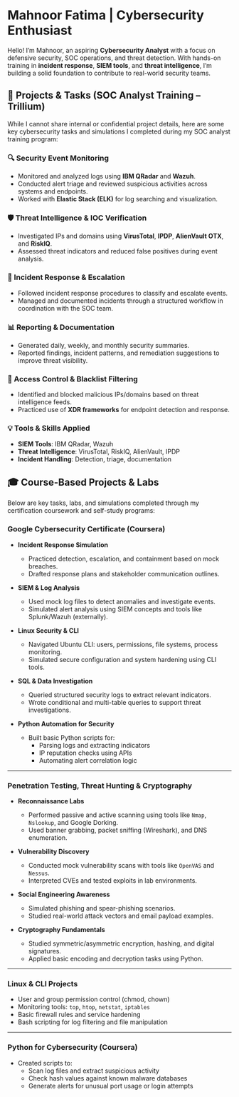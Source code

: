 # Mahnoor Fatima | Cybersecurity Enthusiast 

Hello! I’m Mahnoor, an aspiring **Cybersecurity Analyst** with a focus on defensive security, SOC operations, and threat detection. With hands-on training in **incident response**, **SIEM tools**, and **threat intelligence**, I’m building a solid foundation to contribute to real-world security teams.

## 📂 Projects & Tasks (SOC Analyst Training – Trillium)
While I cannot share internal or confidential project details, here are some key cybersecurity tasks and simulations I completed during my SOC analyst training program:

### 🔍  Security Event Monitoring
- Monitored and analyzed logs using **IBM QRadar** and **Wazuh**.
- Conducted alert triage and reviewed suspicious activities across systems and endpoints.
- Worked with **Elastic Stack (ELK)** for log searching and visualization.

### 🛡️ Threat Intelligence & IOC Verification
- Investigated IPs and domains using **VirusTotal**, **IPDP**, **AlienVault OTX**, and **RiskIQ**.
- Assessed threat indicators and reduced false positives during event analysis.

### 🚨 Incident Response & Escalation
- Followed incident response procedures to classify and escalate events.
- Managed and documented incidents through a structured workflow in coordination with the SOC team.

### 📊 Reporting & Documentation
- Generated daily, weekly, and monthly security summaries.
- Reported findings, incident patterns, and remediation suggestions to improve threat visibility.

### 🔐 Access Control & Blacklist Filtering
- Identified and blocked malicious IPs/domains based on threat intelligence feeds.
- Practiced use of **XDR frameworks** for endpoint detection and response.

### 💡 Tools & Skills Applied
-  **SIEM Tools**: IBM QRadar, Wazuh
-  **Threat Intelligence**: VirusTotal, RiskIQ, AlienVault, IPDP
- **Incident Handling**: Detection, triage, documentation

## 🎓 Course-Based Projects & Labs

Below are key tasks, labs, and simulations completed through my certification coursework and self-study programs:

###  Google Cybersecurity Certificate (Coursera)

- **Incident Response Simulation**
  - Practiced detection, escalation, and containment based on mock breaches.
  - Drafted response plans and stakeholder communication outlines.

- **SIEM & Log Analysis**
  - Used mock log files to detect anomalies and investigate events.
  - Simulated alert analysis using SIEM concepts and tools like Splunk/Wazuh (externally).

- **Linux Security & CLI**
  - Navigated Ubuntu CLI: users, permissions, file systems, process monitoring.
  - Simulated secure configuration and system hardening using CLI tools.

- **SQL & Data Investigation**
  - Queried structured security logs to extract relevant indicators.
  - Wrote conditional and multi-table queries to support threat investigations.

- **Python Automation for Security**
  - Built basic Python scripts for:
    - Parsing logs and extracting indicators
    - IP reputation checks using APIs
    - Automating alert correlation logic

---

###  Penetration Testing, Threat Hunting & Cryptography

- **Reconnaissance Labs**
  - Performed passive and active scanning using tools like `Nmap`, `Nslookup`, and Google Dorking.
  - Used banner grabbing, packet sniffing (Wireshark), and DNS enumeration.

- **Vulnerability Discovery**
  - Conducted mock vulnerability scans with tools like `OpenVAS` and `Nessus`.
  - Interpreted CVEs and tested exploits in lab environments.

- **Social Engineering Awareness**
  - Simulated phishing and spear-phishing scenarios.
  - Studied real-world attack vectors and email payload examples.

- **Cryptography Fundamentals**
  - Studied symmetric/asymmetric encryption, hashing, and digital signatures.
  - Applied basic encoding and decryption tasks using Python.

---

### Linux & CLI Projects

- User and group permission control (chmod, chown)
- Monitoring tools: `top`, `htop`, `netstat`, `iptables`
- Basic firewall rules and service hardening
- Bash scripting for log filtering and file manipulation

---

###  Python for Cybersecurity (Coursera)

- Created scripts to:
  - Scan log files and extract suspicious activity
  - Check hash values against known malware databases
  - Generate alerts for unusual port usage or login attempts


